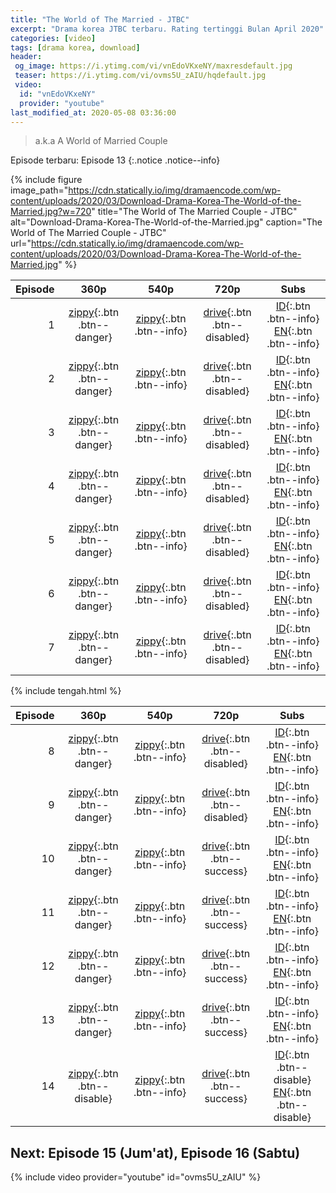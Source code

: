 ```yaml
---
title: "The World of The Married - JTBC"
excerpt: "Drama korea JTBC terbaru. Rating tertinggi Bulan April 2020"
categories: [video]
tags: [drama korea, download]
header:
 og_image: https://i.ytimg.com/vi/vnEdoVKxeNY/maxresdefault.jpg
 teaser: https://i.ytimg.com/vi/ovms5U_zAIU/hqdefault.jpg
 video:
  id: "vnEdoVKxeNY"
  provider: "youtube"
last_modified_at: 2020-05-08 03:36:00
---
```

> a.k.a A World of Married Couple

Episode terbaru: Episode 13
{:.notice .notice--info}

{% include figure image_path="https://cdn.statically.io/img/dramaencode.com/wp-content/uploads/2020/03/Download-Drama-Korea-The-World-of-the-Married.jpg?w=720" title="The World of The Married Couple - JTBC" alt="Download-Drama-Korea-The-World-of-the-Married.jpg" caption="The World of The Married Couple - JTBC" url="https://cdn.statically.io/img/dramaencode.com/wp-content/uploads/2020/03/Download-Drama-Korea-The-World-of-the-Married.jpg" %}

|Episode|360p|540p|720p|Subs|
|---:|:---:|:---:|:---:|:---:|
|1|[zippy](/zippyshare?st1=E1&srv=1&cde=WTOyTsbQ&st2=360P){:.btn .btn--danger}|[zippy](/zippyshare?st1=E1&srv=47&cde=7qmHcjyS&st2=540P){:.btn .btn--info}|[drive](#){:.btn .btn--disabled}|[ID](https://subscene.com/subtitles=the-world-of-the-married-a-world-of-married-couple-couples-world-boobooui-sekye&lang=indonesian&id=2174115){:.btn .btn--info} [EN](https://subscene.com/subtitles=the-world-of-the-married-a-world-of-married-couple-couples-world-boobooui-sekye&lang=english&id=2173849){:.btn .btn--info}|
|2|[zippy](/zippyshare?st1=E2&srv=76&cde=oKIPLvTO&st2=360P){:.btn .btn--danger}|[zippy](/zippyshare?st1=E2&srv=49&cde=UXHOeYqP&st2=540P){:.btn .btn--info}|[drive](#){:.btn .btn--disabled}|[ID](https://subscene.com/subtitles=the-world-of-the-married-a-world-of-married-couple-couples-world-boobooui-sekye&lang=indonesian&id=2175007){:.btn .btn--info} [EN](https://subscene.com/subtitles=the-world-of-the-married-a-world-of-married-couple-couples-world-boobooui-sekye&lang=english&id=2174845){:.btn .btn--info}|
|3|[zippy](/zippyshare?st1=E3&srv=81&cde=9nWGJSPg&st2=360P){:.btn .btn--danger}|[zippy](/zippyshare?st1=E3&srv=47&cde=sKZ9HysM&st2=540P){:.btn .btn--info}|[drive](#){:.btn .btn--disabled}|[ID](https://subscene.com/subtitles=the-world-of-the-married-a-world-of-married-couple-couples-world-boobooui-sekye&lang=indonesian&id=2180774){:.btn .btn--info} [EN](https://subscene.com/subtitles=the-world-of-the-married-a-world-of-married-couple-couples-world-boobooui-sekye&lang=english&id=2180408){:.btn .btn--info}|
|4|[zippy](/zippyshare?st1=E4&srv=48&cde=5jD16Mlv&st2=360P){:.btn .btn--danger}|[zippy](/zippyshare?st1=E4&srv=30&cde=51xMti45&st2=540P){:.btn .btn--info}|[drive](#){:.btn .btn--disabled}|[ID](https://subscene.com/subtitles=the-world-of-the-married-a-world-of-married-couple-couples-world-boobooui-sekye&lang=indonesian&id=2181480){:.btn .btn--info} [EN](https://subscene.com/subtitles=the-world-of-the-married-a-world-of-married-couple-couples-world-boobooui-sekye&lang=english&id=2181197){:.btn .btn--info}|
|5|[zippy](/zippyshare?st1=E5&srv=87&cde=xXj1dVqM&st2=360P){:.btn .btn--danger}|[zippy](/zippyshare?st1=E5&srv=31&cde=CT4mu8su&st2=540P){:.btn .btn--info}|[drive](#){:.btn .btn--disabled}|[ID](https://subscene.com/subtitles=the-world-of-the-married-a-world-of-married-couple-couples-world-boobooui-sekye&lang=indonesian&id=2187826){:.btn .btn--info} [EN](https://subscene.com/subtitles=the-world-of-the-married-a-world-of-married-couple-couples-world-boobooui-sekye&lang=english&id=2187457){:.btn .btn--info}|
|6|[zippy](/zippyshare?st1=E6&srv=92&cde=w9Up380D&st2=360P){:.btn .btn--danger}|[zippy](/zippyshare?st1=E6&srv=96&cde=Fh8I0Zil&st2=540P){:.btn .btn--info}|[drive](#){:.btn .btn--disabled}|[ID](https://subscene.com/subtitles=the-world-of-the-married-a-world-of-married-couple-couples-world-boobooui-sekye&lang=indonesian&id=2189080){:.btn .btn--info} [EN](https://subscene.com/subtitles=the-world-of-the-married-a-world-of-married-couple-couples-world-boobooui-sekye&lang=english&id=2188788){:.btn .btn--info}|
|7|[zippy](/zippyshare?st1=E7&srv=53&cde=xfQM5wM2&st2=360P){:.btn .btn--danger}|[zippy](/zippyshare?st1=E7&srv=54&cde=nndV7UjC&st2=540P){:.btn .btn--info}|[drive](#){:.btn .btn--disabled}|[ID](/subscene?subtitles=the-world-of-the-married-a-world-of-married-couple-couples-world-boobooui-sekye&lang=indonesian&id=2193773){:.btn .btn--info} [EN](https://subscene.com/subtitles=the-world-of-the-married-a-world-of-married-couple-couples-world-boobooui-sekye&lang=english&id=2193470){:.btn .btn--info}|

{% include tengah.html %}

|Episode|360p|540p|720p|Subs|
|---:|:---:|:---:|:---:|:---:|
|8|[zippy](/zippyshare?st1=E8&srv=76&cde=TBMdAnKj&st2=360P){:.btn .btn--danger}|[zippy](/zippyshare?st1=E8&srv=76&cde=bVQItjwO&st2=540P){:.btn .btn--info}|[drive](#){:.btn .btn--disabled}|[ID](/subscene?subtitles=the-world-of-the-married-a-world-of-married-couple-couples-world-boobooui-sekye&lang=indonesian&id=2194499){:.btn .btn--info} [EN](/subscene?subtitles=the-world-of-the-married-a-world-of-married-couple-couples-world-boobooui-sekye&lang=english&id=2194241){:.btn .btn--info}|
|9|[zippy](/zippyshare?st1=E9&srv=86&cde=IajYSzwr&st2=360P){:.btn .btn--danger}|[zippy](/zippyshare?st1=E9&srv=64&cde=KM2x2qID&st2=540P){:.btn .btn--info}|[drive](#){:.btn .btn--disabled}|[ID](/subscene?subtitles=the-world-of-the-married-a-world-of-married-couple-couples-world-boobooui-sekye&lang=indonesian&id=2198859){:.btn .btn--info} [EN](/subscene?subtitles=the-world-of-the-married-a-world-of-married-couple-couples-world-boobooui-sekye&lang=english&id=2198664){:.btn .btn--info}|
|10|[zippy](/zippyshare?st1=E10&srv=79&cde=dxAA9BBc&st2=360P){:.btn .btn--danger}|[zippy](/zippyshare?st1=E10&srv=94&cde=nPEUBoI5&st2=540P){:.btn .btn--info}|[drive](/drive.google.com/?namw=ep10&id=1zM26I331Q-7SdZYRZjs2aZlMN0KuOhSE&size=720p){:.btn .btn--success}|[ID](/subscene?subtitles=the-world-of-the-married-a-world-of-married-couple-couples-world-boobooui-sekye&lang=indonesian&id=2199606){:.btn .btn--info} [EN](/subscene?subtitles=the-world-of-the-married-a-world-of-married-couple-couples-world-boobooui-sekye&lang=english&id=2199469){:.btn .btn--info}|
|11|[zippy](/zippyshare?st1=E11&srv=1&cde=wc1xB1v0&st2=360P){:.btn .btn--danger}|[zippy](/zippyshare?st1=E11&srv=50&cde=n34oZsNA&st2=540P){:.btn .btn--info}|[drive](/drive.google.com/?namw=ep11&id=1_vapJyd7vSevsqTqA00_UWFUiV4fIdFI&size=720p){:.btn .btn--success}|[ID](/subscene?subtitles=the-world-of-the-married-a-world-of-married-couple-couples-world-boobooui-sekye&lang=indonesian&id=2204411){:.btn .btn--info} [EN](/subscene?subtitles=the-world-of-the-married-a-world-of-married-couple-couples-world-boobooui-sekye&lang=english&id=2204332){:.btn .btn--info}|
|12|[zippy](/zippyshare?st1=E12&srv=52&cde=9Tr9IzZz&st2=360P){:.btn .btn--danger}|[zippy](/zippyshare?st1=E12&srv=23&cde=RV90vF0w&st2=540P){:.btn .btn--info}|[drive](/drive.google.com/?namw=ep12&id=1E03WDjW57bOcEeIfdZzDVf11lQ_VxJbv&size=720p){:.btn .btn--success}|[ID](/subscene?subtitles=the-world-of-the-married-a-world-of-married-couple-couples-world-boobooui-sekye&lang=indonesian&id=2205335){:.btn .btn--info} [EN](/subscene?subtitles=the-world-of-the-married-a-world-of-married-couple-couples-world-boobooui-sekye&lang=english&id=2205203){:.btn .btn--info}|
|13|[zippy](/zippyshare?st1=E13&srv=6&cde=4QfMvhoM&st2=360P){:.btn .btn--danger}|[zippy](/zippyshare?st1=E13&srv=70&cde=8HSUVOtU&st2=540P){:.btn .btn--info}|[drive](/drive.google.com/?namw=ep13&id=1c3ZLmtNWmz44QOKA3tiTSTwgpb0bHv8A&size=720p){:.btn .btn--success}|[ID](/subscene?subtitles=the-world-of-the-married-a-world-of-married-couple-couples-world-boobooui-sekye&lang=indonesian&id=2209950){:.btn .btn--info} [EN](/subscene?subtitles=the-world-of-the-married-a-world-of-married-couple-couples-world-boobooui-sekye&lang=english&id=2209851){:.btn .btn--info}|
|14|[zippy](/zippyshare?st1=E13&srv=x&cde=X&st2=360P){:.btn .btn--disable}|[zippy](/zippyshare?st1=E14&srv=5&cde=2OU3G0uS&st2=540P){:.btn .btn--info}|[drive](/drive.google.com/?namw=ep14&id=16vxT28Ghc0EzsJ-0BinCUIrAlg_FK2sU&size=720p){:.btn .btn--success}|[ID](/subscene?subtitles=the-world-of-the-married-a-world-of-married-couple-couples-world-boobooui-sekye&lang=indonesian&id=){:.btn .btn--disable} [EN](/subscene?subtitles=the-world-of-the-married-a-world-of-married-couple-couples-world-boobooui-sekye&lang=english&id=){:.btn .btn--disable}|

## Next: Episode 15 (Jum'at), Episode 16 (Sabtu)

{% include video provider="youtube" id="ovms5U_zAIU" %}
